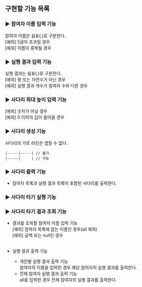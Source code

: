 ## 구현할 기능 목록

### ► 참여자 이름 입력 기능
참여자 이름은 쉼표(,)로 구분한다.<br>
[예외] 5글자 초과일 경우<br> 
[예외] 이름이 중복될 경우<br>

### ► 실행 결과 입력 기능
실행 결과는 쉼표(,)로 구분한다.<br>
[예외] 꽝 또는 자연수가 아닌 경우<br>
[예외] 실행 결과 개수가 참여자 수와 다른 경우<br>

### ► 사다리 최대 높이 입력 기능
[예외] 숫자가 아닐 경우<br>
[예외] 0 이하의 값이 들어올 경우

### ► 사다리 생성 기능
사다리의 가로 라인은 겹칠 수 없다.
  ```
  |-----|-----| // 불가
  |-----|     | // 가능
  ```

### ► 사다리 출력 기능
- 참여자 목록과 실행 결과 목록이 포함된 사다리를 출력한다.

### ► 사다리 타기 실행 기능

### ► 사다리 타기 결과 조회 기능
- 결과를 조회할 참여자 이름 입력 기능<br>
  [예외] 참여자 목록에 없는 이름인 경우(all 제외)<br>
  [예외] 공백 또는 null인 경우<br><br>

- 실행 결과 출력 기능
  - 개인별 실행 결과 출력 기능<br>
    참여자의 이름을 입력한 경우 해당 참여자의 실행 결과를 출력한다.
  - 전체 참여자 실행 결과 출력 기능<br>
    all을 입력한 경우 전체 참여자의 실행 결과를 출력한다.

